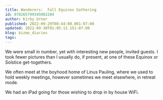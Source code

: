 ```yaml
---
title: Wanderers:  Fall Equinox Gathering
id: 878265799345002284
author: Kirby Urner
published: 2022-09-29T08:44:00.001-07:00
updated: 2022-09-30T01:05:13.151-07:00
blog: bizmo_diaries
tags: 
---
```


[](https://www.flickr.com/photos/kirbyurner/albums/72177720302486362)

We were small in number, yet with interesting new people, invited guests.  I took fewer pictures than I usually do, if present, at one of these Equinox or Solstice get-togethers. 

We often meet at the boyhood home of Linus Pauling, where we used to hold weekly meetings, however sometimes we meet elsewhere, in retreat mode. 

We had an iPad going for those wishing to drop in by house WiFi.